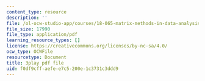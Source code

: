 ```yaml
---
content_type: resource
description: ''
file: /ol-ocw-studio-app/courses/18-065-matrix-methods-in-data-analysis-signal-processing-and-machine-learning-spring-2018/f0df9cffaefee7c5200e1c3731c3ddd9_Cx5Z-OslNWE.pdf
file_size: 17990
file_type: application/pdf
learning_resource_types: []
license: https://creativecommons.org/licenses/by-nc-sa/4.0/
ocw_type: OCWFile
resourcetype: Document
title: 3play pdf file
uid: f0df9cff-aefe-e7c5-200e-1c3731c3ddd9
---
```

